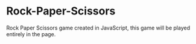 # Rock-Paper-Scissors
Rock Paper Scissors game created in JavaScript, this game will be played entirely in the page.
